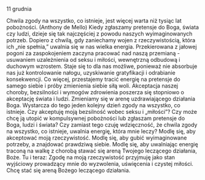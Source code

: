11 grudnia

Chwila zgody na wszystko, co istnieje, jest więcej warta niż tysiąc lat pobożności. (Anthony de Mello)
 Kiedy zgłaszamy pretensje do Boga, świata czy ludzi, dzieje się tak najczęściej z powodu naszych wyimaginowanych potrzeb.
Dopiero z chwilą, gdy zaniechamy wojen z rzeczywistością, która ich „nie spełnia,” uwalnia się w nas wielka energia. Przekierowana z jałowej pogoni za zaspokojeniem zaczyna pracować nad naszą przemianą - usuwaniem uzależnienia od seksu i miłości, wewnętrzną odbudową i duchowym wzrostem.
Staje się to dla nas możliwe, ponieważ nie absorbuje nas już kontrolowanie nałogu, uzyskiwanie gratyfikacji i odrabianie konsekwencji. Co więcej, przestajemy tracić energię na pretensje do samego siebie i próby zmienienia siebie siłą woli. Akceptacja naszej choroby, bezsilności i wymogów zdrowienia poszerza się stopniowo o akceptację świata i ludzi.
Zmieniamy się w arenę uzdrawiającego działania Boga.
Wystarcza do tego jeden kolejny dzień zgody na wszystko, co istnieje.
Czy akceptuję moją bezsilność wobec seksu i „miłości”? Czy może chcę ją utopić
w kompulsywnej pobożności lub zgłaszam pretensje do Boga, ludzi i świata? Czy zamiast tego czuję wdzięczność, że chwila zgody na wszystko, co istnieje, uwalnia energię, która mnie leczy?
 Modlę się, aby akceptować moją rzeczywistość. Modlę się, aby gubić wyimaginowane potrzeby, a znajdować prawdziwą siebie. Modlę się, aby uwalniając energię traconą na walkę z chorobą stawać się areną Twojego leczącego działania, Boże.
 Tu i teraz: Zgodę na moją rzeczywistość przyjmuję jako stan wyjściowy prowadzący mnie do wyzwolenia, uświęcenia i czystej miłości. Chcę stać się areną Bożego leczącego działania.
